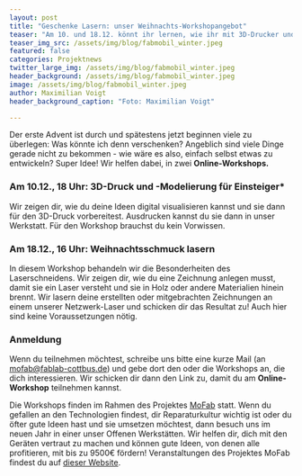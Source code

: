 ```yaml
---
layout: post
title: "Geschenke Lasern: unser Weihnachts-Workshopangebot"
teaser: "Am 10. und 18.12. könnt ihr lernen, wie ihr mit 3D-Drucker und Laser Cutter eure Ideen realisiert - online und kostenfrei."
teaser_img_src: /assets/img/blog/fabmobil_winter.jpeg
featured: false
categories: Projektnews
twitter_large_img: /assets/img/blog/fabmobil_winter.jpeg
header_background: /assets/img/blog/fabmobil_winter.jpeg
image: /assets/img/blog/fabmobil_winter.jpeg
author: Maximilian Voigt
header_background_caption: "Foto: Maximilian Voigt"

---
```

Der erste Advent ist durch und spätestens jetzt beginnen viele zu überlegen: Was könnte ich denn verschenken? Angeblich sind viele Dinge gerade nicht zu bekommen - wie wäre es also, einfach selbst etwas zu entwickeln? Super Idee! Wir helfen dabei, in zwei **Online-Workshops.**

### Am 10.12., 18 Uhr: 3D-Druck und -Modelierung für Einsteiger*
Wir zeigen dir, wie du deine Ideen digital visualisieren kannst und sie dann für den 3D-Druck vorbereitest. Ausdrucken kannst du sie dann in unser Werkstatt. Für den Workshop brauchst du kein Vorwissen.

### Am 18.12., 16 Uhr: Weihnachtsschmuck lasern
In diesem Workshop behandeln wir die Besonderheiten des Laserschneidens. Wir zeigen dir, wie du eine Zeichnung anlegen musst, damit sie ein Laser versteht und sie in Holz oder andere Materialien hinein brennt. Wir lasern deine erstellten oder mitgebrachten Zeichnungen an einem unserer Netzwerk-Laser und schicken dir das Resultat zu! Auch hier sind keine Voraussetzungen nötig.

### Anmeldung
Wenn du teilnehmen möchtest, schreibe uns bitte eine kurze Mail (an [mofab@fablab-cottbus.de](mailto:mofab@fablab-cottbus.de)) und gebe dort den oder die Workshops an, die dich interessieren. Wir schicken dir dann den Link zu, damit du am **Online-Workshop** teilnehmen kannst.

Die Workshops finden im Rahmen des Projektes [MoFab](https://offene-werkstaetten-brandenburg.de/projects/mofab/) statt. Wenn du gefallen an den Technologien findest, dir Reparaturkultur wichtig ist oder du öfter gute Ideen hast und sie umsetzen möchtest, dann besuch uns im neuen Jahr in einer unser Offenen Werkstätten. Wir helfen dir, dich mit den Geräten vertraut zu machen und können gute Ideen, von denen alle profitieren, mit bis zu 9500€ fördern! Veranstaltungen des Projektes MoFab findest du auf [dieser Website](https://offene-werkstaetten-brandenburg.de/projects/mofab/#events).

